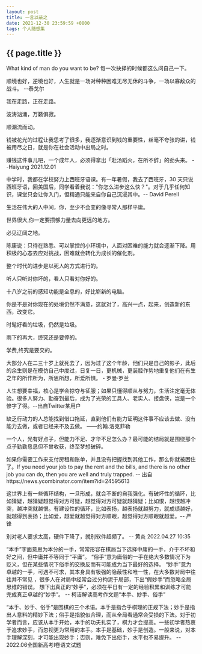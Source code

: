 ```yaml
---
layout: post
title: 一言以蔽之
date: 2021-12-30 23:59:59 +0800
tags: 个人随想集
--- 
```


<h2>{{ page.title }}</h2>

What kind of man do you want to be? 每一次抉择的时候都这么问自己一下。

顺境也好，逆境也好，人生就是一场对种种困难无尽无休的斗争，一场以寡敌众的战斗。 --泰戈尔

我在走路，正在走路。

波涛汹涌，万籁俱寂。

顺潮流而动。

钱被花光的过程让我思考了很多，我逐渐意识到钱的重要性，丝毫不夸张的讲，钱被用尽之日，就是你在社会活动中出局之时。

赚钱这件事儿吧，一个成年人，必须得拿出「赴汤蹈火，在所不辞」的劲头来。 --Haiyung 2021.12.01

中学时，我都在学校努力上西班牙语课。有一年暑假，我去了西班牙，30 天只说西班牙语，回美国后，同学看着我说："你怎么进步这么快？"。对于几乎任何知识，课堂只会让你入门，但精通只能来自你自己沉浸其中。-- David Perell

生活在伟大的人中间，你，至少不会变的像寻常人那样平庸。

世界很大,你一定要攒够力量去向更远的地方。

必见辽阔之地。

陈康说：只待在熟悉、可以掌控的小环境中，人面对困难的能力就会逐渐下降。用积极的心态去应对挑战，困难就会转化为成长的催化剂。

整个时代的进步是以死人的方式进行的。

听人只听对你坏的，看人只看对你好的。

十八岁之前的感知功能是全息的，好比崭新的电脑。

你是不是对你现在的处境仍然不满意，这就对了，高兴一点，起来，创造新的东西，改变它。

时髦好看的垃圾，仍然是垃圾。

雨下的再大，终究还是要停的。

学费,终究是要交的。

大部分人在二三十岁上就死去了，因为过了这个年龄，他们只是自己的影子，此后的余生则是在模仿自己中度过，日复一日，更机械，更装腔作势地重复他们在有生之年的所作所为，所思所想，所爱所惧。 - 罗曼·罗兰

人生想要幸福，核心是学会掠夺与征服；如果只懂得顺从与努力，生活注定毫无体验。很多人努力、勤奋到最后，成为了光荣的工具人、老实人、接盘侠，岂是一个惨字了得。--出自Twitter某用户

缺乏行动力的人总能找到借口拖延，直到他们有能力证明这件事不应该去做、没有能力去做，或者已经来不及去做。 ——约翰.洛克菲勒

一个人，光有好点子，但能力不足、才华不足怎么办？最可能的结局就是围绕那个点子勤勤恳恳但不曾收获，终至梦想破碎。

如果你需要工作来支付房租和账单，并且没有把握找到其他工作，那么你就被困住了。If you need your job to pay the rent and the bills, and there is no other job you can do, then you are well and truly trapped. -- 出自https://news.ycombinator.com/item?id=24595613

这世界上有一些循环结构，一旦形成，就会不断的自我强化。有破坏性的循环，比如猜疑，越猜疑越觉得对方可疑，越觉得对方可疑就越猜疑；比如恨，越恨越冲突，越冲突就越恨。有建设性的循环，比如表扬，越表扬就越努力，就成绩越好，就越得到表扬；比如爱，越爱就越觉得对方顺眼，越觉得对方顺眼就越爱。-- 严锋

别对老人要求太高，硬件下降了，就别软件超频了。 -- 黄炎 2022.04.27 10:35

“本手”字面意思为本分的一手，常常形容在棋局当下选择中庸的一手，介于不坏和好之间，但中庸并不等同于“平庸”。
“俗手”意为庸俗的一手在绝大多数情况下为贬义，但在某些情况下俗手的交换反而有可能成为当下最好的选择。
“妙手”意为卓越的一手，可遇不可求，其本身具有极强的隐蔽性和唯一性，在大多数对局中往往并不常见 ，很多人在对局中经常会过分拘泥于局部，下出“假妙手”而忽略全局思维的错误。
想下出真正的“妙手”，必须在平日有一定的经验积累和训练才可能完成真正卓越的“妙手”。
 -- 柯洁解读高考作文题“本手、妙手、俗手”

“本手、妙手、俗手”是围棋的三个术语。本手是指合乎棋理的正规下法；妙手是指出人意料的精妙下法；俗手是指貌似合理，而从全局看通常会受损的下法。对于初学者而言，应该从本手开始，本手的功夫扎实了，棋力才会提高。一些初学者热衷于追求妙手，而忽视更为常用的本手。本手是基础，妙手是创造。一般来说，对本手理解深刻，才可能出现妙手；否则，难免下出俗手，水平也不易提升。
 -- 2022.06全国新高考Ⅰ卷语文试题